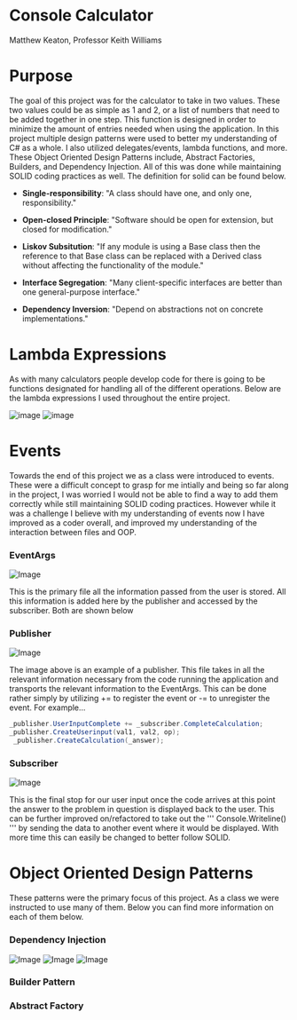 # Console Calculator
Matthew Keaton, Professor Keith Williams

# Purpose

The goal of this project was for the calculator to take in two values. These two values could be as simple as 1 and 2, or a list of numbers that need to be added together in one step. This function is designed in order to minimize the amount of entries needed when using the application. In this project multiple design patterns were used to better my understanding of C# as a whole. I also utilized delegates/events, lambda functions, and more. These Object Oriented Design Patterns include, Abstract Factories, Builders, and Dependency Injection. All of this was done while maintaining SOLID coding practices as well. The definition for solid can be found below.

* **Single-responsibility**: "A class should have one, and only one, responsibility."

* **Open-closed Principle**:  "Software should be open for extension, but closed for modification."

* **Liskov Subsitution**:  "If any module is using a Base class then the reference to that Base class can be replaced with a Derived class without affecting the        functionality of the module."

* **Interface Segregation**: "Many client-specific interfaces are better than one general-purpose interface."

* **Dependency Inversion**: "Depend on abstractions not on concrete implementations."
 
# Lambda Expressions
As with many calculators people develop code for there is going to be functions designated for handling all of the different operations. Below are the lambda expressions I used throughout the entire project.

![image](https://github.com/matthewkeaton5/IS421Calc-C-/blob/main/IMGs/Operations.png)
![image](https://github.com/matthewkeaton5/IS421Calc-C-/blob/main/IMGs/ListOperations.png)

# Events
Towards the end of this project we as a class were introduced to events. These were a difficult concept to grasp for me intially and being so far along in the project, I was worried I would not be able to find a way to add them correctly while still maintaining SOLID coding practices. However while it was a challenge I believe with my understanding of events now I have improved as a coder overall, and improved my understanding of the interaction between files and OOP.

### EventArgs
![Image](https://github.com/matthewkeaton5/IS421Calc-C-/blob/main/IMGs/EventArgs.png)

This is the primary file all the information passed from the user is stored. All this information is added here by the publisher and accessed by the subscriber. Both are shown below

### Publisher
![Image](https://github.com/matthewkeaton5/IS421Calc-C-/blob/main/IMGs/Events.png) 

The image above is an example of a publisher. This file takes in all the relevant information necessary from the code running the application and transports the relevant information to the EventArgs. This can be done rather simply by utilizing += to register the event or -= to unregister the event. For example...

```C#
_publisher.UserInputComplete += _subscriber.CompleteCalculation;
_publisher.CreateUserinput(val1, val2, op);
 _publisher.CreateCalculation(_answer);
```

### Subscriber
![Image](https://github.com/matthewkeaton5/IS421Calc-C-/blob/main/IMGs/Subscriber.png)

This is the final stop for our user input once the code arrives at this point the answer to the problem in question is displayed back to the user. This can be further improved on/refactored to take out the ''' Console.Writeline() ''' by sending the data to another event where it would be displayed. With more time this can easily be changed to better follow SOLID.

# Object Oriented Design Patterns
These patterns were the primary focus of this project. As a class we were instructed to use many of them. Below you can find more information on each of them below.

### Dependency Injection
![Image](https://github.com/matthewkeaton5/IS421Calc-C-/blob/main/IMGs/Calculation.png)
![Image](https://github.com/matthewkeaton5/IS421Calc-C-/blob/main/IMGs/BulkCalculation.png)
![Image](https://github.com/matthewkeaton5/IS421Calc-C-/blob/main/IMGs/ICalculation.png)


### Builder Pattern

### Abstract Factory


